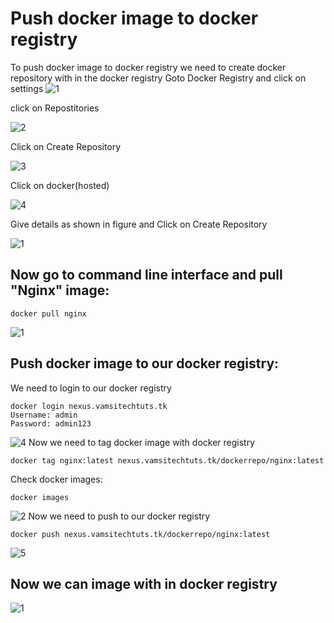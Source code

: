 # Push docker image to docker registry
To push docker image to docker registry we need to create docker repository with in the docker registry
Goto Docker Registry and click on settings
![1](https://user-images.githubusercontent.com/63221837/83322866-9357c700-a278-11ea-8cac-2f42b7062868.png)

click on Repostitories

![2](https://user-images.githubusercontent.com/63221837/83322867-9357c700-a278-11ea-9f19-8f30deeba34a.png)

Click on Create Repository

![3](https://user-images.githubusercontent.com/63221837/83322905-d023be00-a278-11ea-949e-de01d28e9260.png)

Click on docker(hosted)

![4](https://user-images.githubusercontent.com/63221837/83322907-d0bc5480-a278-11ea-8535-0faaf91f8ea6.png)

Give details as shown in figure and Click on Create Repository

![1](https://user-images.githubusercontent.com/63221837/83322985-3f99ad80-a279-11ea-84d8-fee1ced5026d.png)

Now go to command line interface and pull "Nginx" image:
---------
    docker pull nginx
![1](https://user-images.githubusercontent.com/63221837/83323185-aec3d180-a27a-11ea-9979-550f7e20617d.png)

Push docker image to our docker registry:
--------------
We need to login to our docker registry

    docker login nexus.vamsitechtuts.tk
    Username: admin
    Password: admin123
![4](https://user-images.githubusercontent.com/63221837/83323167-9e135b80-a27a-11ea-80fe-7811944723da.png)
Now we need to tag docker image with docker registry

    docker tag nginx:latest nexus.vamsitechtuts.tk/dockerrepo/nginx:latest

Check docker images:

    docker images
![2](https://user-images.githubusercontent.com/63221837/83323211-d0bd5400-a27a-11ea-9241-d8ff7fa7fbf7.png)
Now we need to push to our docker registry

    docker push nexus.vamsitechtuts.tk/dockerrepo/nginx:latest
![5](https://user-images.githubusercontent.com/63221837/83323168-9f448880-a27a-11ea-95d4-4729607efb8d.png)

Now we can image with in docker registry
---------
![1](https://user-images.githubusercontent.com/63221837/83323305-7cff3a80-a27b-11ea-9a55-c978cd6dbefa.png)

